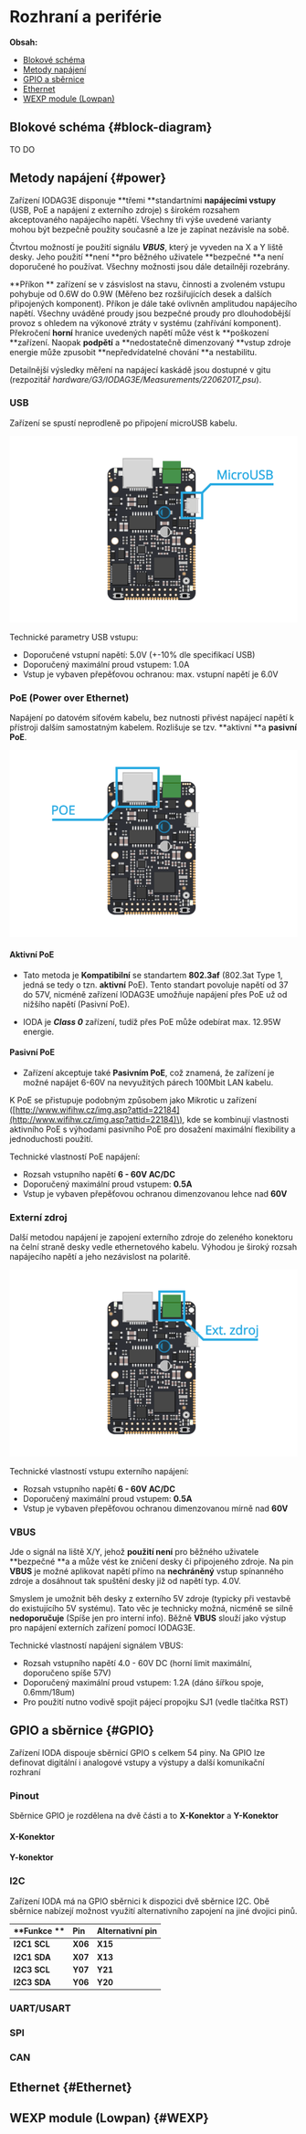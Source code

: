 # Rozhraní a periférie

**Obsah:**

* [Blokové schéma](#block-diagram)
* [Metody napájení](#power) 
* [GPIO a sběrnice](#GPIO) 
* [Ethernet](#Ethernet)
* [WEXP module \(Lowpan\)](#WEXP)

## Blokové schéma {#block-diagram}

TO DO

## Metody napájení {#power}

Zařízení IODAG3E disponuje **třemi **standartními **napájecími vstupy** \(USB, PoE a napájení z externího zdroje\) s širokém rozsahem akceptovaného napájecího napětí. Všechny tři výše uvedené varianty mohou být bezpečně použity současně a lze je zapínat nezávisle na sobě.

Čtvrtou možností je použití signálu _**VBUS**_, který je vyveden na X a Y liště desky. Jeho použití **není **pro běžného uživatele **bezpečné **a není doporučené ho používat. Všechny možnosti jsou dále detailněji rozebrány.

**Příkon ** zařízení se v zásvislost na stavu, činnosti a zvoleném vstupu pohybuje od 0.6W do 0.9W \(Měřeno bez rozšiřujících desek a dalších připojených komponent\). Příkon je dále také ovlivněn amplitudou napájecího napětí. Všechny uváděné proudy jsou bezpečné proudy pro dlouhodobější provoz s ohledem na výkonové ztráty v systému \(zahřívání komponent\). Překročení **horní** hranice uvedených napětí může vést k **poškození **zařízení. Naopak **podpětí** a **nedostatečně dimenzovaný **vstup zdroje energie může zpusobit **nepředvídatelné chování **a nestabilitu.

Detailnější výsledky měření na napájecí kaskádě jsou dostupné v gitu \(rezpozitář _hardware/G3/IODAG3E/Measurements/22062017\_psu_\).

### USB

Zařízení se spustí neprodleně po připojení microUSB kabelu.

![MicroUSB](/images/hardware/microUSB.png)

Technické parametry USB vstupu:

* Doporučené vstupní napětí: 5.0V \(+-10% dle specifikací USB\)
* Doporučený maximální proud vstupem: 1.0A
* Vstup je vybaven přepěťovou ochranou: max. vstupní napětí je 6.0V

### PoE \(Power over Ethernet\)

Napájení po datovém síťovém kabelu, bez nutnosti přivést napájecí napětí k přístroji dalším samostatným kabelem. Rozlišuje se tzv. **aktivní **a **pasivní PoE**.

![MicroUSB](/images/hardware/POE.png)

#### Aktivní PoE

* Tato metoda je **Kompatibilní** se standartem **802.3af** \(802.3at Type 1, jedná se tedy o tzn. **aktivní** PoE\). Tento standart povoluje napětí od 37 do 57V, nicméně zařízení IODAG3E umožňuje  napájení přes PoE už od nižšího napětí \(Pasivní PoE\).

* IODA je _**Class 0**_ zařízení, tudíž přes PoE může odebírat max. 12.95W energie.

#### Pasivní PoE

* Zařízení akceptuje také **Pasivním PoE**, což znamená, že zařízení je možné napájet 6-60V na nevyužitých párech 100Mbit LAN kabelu.

K PoE se přistupuje podobným způsobem jako Mikrotic u zařízení \([http://www.wifihw.cz/img.asp?attid=22184](http://www.wifihw.cz/img.asp?attid=22184)\), kde se kombinují vlastnosti aktivního PoE s výhodami pasivního PoE pro dosažení maximální flexibility a jednoduchosti použití.

Technické vlastností PoE napájení:

* Rozsah vstupního napětí **6 - 60V AC/DC**
* Doporučený maximální proud vstupem: **0.5A**
* Vstup je vybaven přepěťovou ochranou dimenzovanou lehce nad **60V**

### Externí zdroj

Další metodou napájení je zapojení externího zdroje do zeleného konektoru na čelní straně desky vedle ethernetového kabelu. Výhodou je široký rozsah napájecího napětí a jeho nezávislost na polaritě.

![ext\_zdroj](/images/hardware/ext_zdroj.png)

Technické vlastností vstupu externího napájení:

* Rozsah vstupního napětí **6 - 60V AC/DC**
* Doporučený maximální proud vstupem: **0.5A**
* Vstup je vybaven přepěťovou ochranou dimenzovanou mírně nad **60V**

### VBUS

Jde o signál na liště X/Y, jehož **použití není** pro běžného uživatele **bezpečné **a a může vést ke zničení desky či připojeného zdroje. Na pin **VBUS** je možné aplikovat napětí přímo na **nechráněný** vstup spínanného zdroje a dosáhnout tak spuštění desky již od napětí typ. 4.0V.

Smyslem je umožnit běh desky z externího 5V zdroje \(typicky při vestavbě do existujícího 5V systému\). Tato věc je technicky možná, nicméně se silně **nedoporučuje** \(Spíše jen pro interní info\). Běžně **VBUS** slouží jako výstup pro napájení externích zařízení pomocí IODAG3E.

Technické vlastností napájení signálem VBUS:

* Rozsah vstupního napětí 4.0 - 60V DC \(horní limit maximální, doporučeno spíše 57V\)
* Doporučený maximální proud vstupem: 1.2A \(dáno šířkou spoje, 0.6mm/18um\)
* Pro použití nutno vodivě spojit pájecí propojku SJ1 \(vedle tlačítka RST\)

## GPIO a sběrnice {#GPIO}

Zařízení IODA dispouje sběrnicí GPIO s celkem 54 piny. Na GPIO lze definovat digitální i analogové vstupy a výstupy a další komunikační rozhraní

### Pinout

Sběrnice GPIO je rozdělena na dvě části a to **X-Konektor** a **Y-Konektor**

#### X-Konektor

#### Y-konektor

### I2C

Zařízení IODA má na GPIO sběrnici k dispozici dvě sběrnice I2C. Obě sběrnice nabízejí možnost využití alternativního zapojení na jiné dvojici pinů.

| **Funkce ** | **Pin** | **Alternativní pin** |
| :--- | :--- | :--- |
| **I2C1 SCL** | **X06** | **X15** |
| **I2C1 SDA** | **X07** | **X13** |
| **I2C3 SCL** | **Y07** | **Y21** |
| **I2C3 SDA** | **Y06** | **Y20** |

### UART/USART

### SPI

### CAN

## Ethernet {#Ethernet}

## WEXP module \(Lowpan\) {#WEXP}



